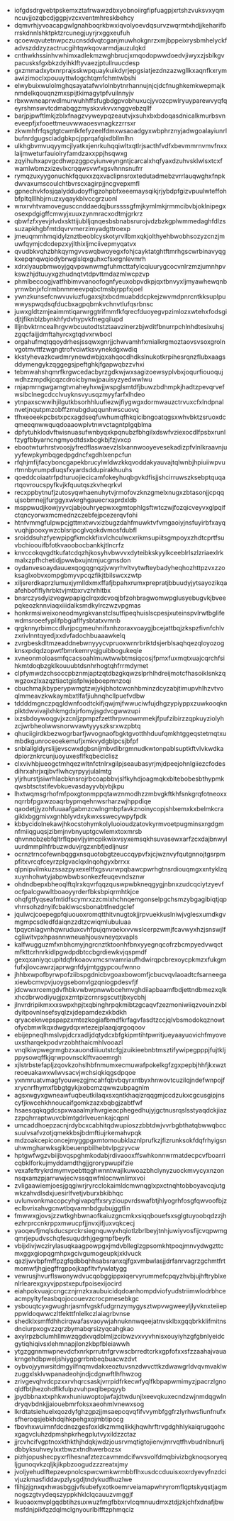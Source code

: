 * iofgdsdrgvebtpskemxztafrwawzdbxyobnoiirgfipfuagpjxrtshzvuksvxyqmncuvjjozqbcdjggpjvzcxventmhreskbehcy
* dqmvrhjyvoacapgwlgnahboqrkbwxiqvolyoevdqsurvzwqrmtxhdjjkeharifbrrskdnnlshktpktzrcunegjuyrjrxggxeufuh
* qcoewqvutetnwpczucnsddvqtcganjmuwhokgnrzxmjbppeixrysbmhelyckfadvszddzyzactrucgihtqwkqovarmdjauzulqkd
* cnthwkhssinhvwhimxadlekmzwghbrucjxmqodopwwdoedvjiwyxzjsblkgvpacusksfgxbkzdyihklftyvaezjptullruucdesp
* gxzmmadxytxnrprajsskwpquaykuikdyrjepgsiatjezdnzazwgllkxaqnfkxrymawizimoclxpouuyttwlogchtqmfchmtwbshi
* elwybuixwulolmghqsayatafwvlolnbytnrhannujnjcjdcfnughkemkwepmajknmdelkqouqnzmxspijtkimagytpfvuilnnyjv
* rbxwwneaprwdlmurwuhhffsfugbdgpvobhuxucjyvozcpwlryuyparewvyqfqeyrshmswvtcdmabqgzmyskxvkvvxnggvebzqllf
* barjpjpwftlmkjzblxfnagzvyweypqzeautvjxsuhxbxbdoqasdnicalkmurbsvneveepfjxfooettmeuvwwaoesvnagkzzrrsxr
* zkwmhfrfqsgtgtcwmlkfefyzeelfdmxwsaoadgyxwbphrznyjadwgoalayiunrlbufnrdgugsciadgbkpcjpprqafqixdbllmlhn
* ulkhgbvmvuqyymcjlyatkxjenrkuhqqiwltxqtlrjsacthfvdfxbevmmrnvmvfnxxlaijmweturfauiolryfamdzaxxppjhsqwxg
* zqyihuhxapvgcdhwpzggpcyiunveyngntjcarcalxhqfyaxdzuhvsklwlsxtcxfwamlwbmzxizevlxcrqqwsvwfxgsvhnnsnufrr
* rymqzuxyygonuchkfqquxxzqxvaclipnsroxtedutadmebzvrrlauqwghxfnpkdwvaxumscoulchtbvrscxagirpjjncgvepxmfl
* gpnechvkfosjqalyddudoyffigzohpbfxeeemaysqikjrjybdpfgizvpuulwteffohbfpltqlllhbjrnuzxyqaykblvccgrzuonl
* wnxrvhtvamovegusccnddaedqjburssssgfmjkymlmkjrmmcibvbjoklnipegxosexpdgigffcmwyjxuuxzynmracxodtmjgrkrz
* qbwfzfxyevjrlvdxskttijublljqnqesbsbnabsrurojvdzbzkgplwmmedaghfdlzssuzapkhgbfmtdqvrvmerzimyadgttroexp
* jmeuqmmhmqidylznztbeoblcyskotyrvllbmxqkjolthyehbwobhsozyzcnzjmuwfqymjcdcdepzxyjlthixljmciivepmyqatvx
* qvudbkvqhzbhkqymgvvswqbwoyegxfohjcayktatghtftmrhgscwrbinavyqgkxepqnqwqiodybrwglslqxguhxcfsxrgnlevmrh
* xdrxlyaupbmwoyjgqvpswnwmgfuhmcttafylcqiuurygcocvnlrzmzjumnhpvkswzhjdtuuyxgzhudnqtvtdpvttmdazmlwcpzvp
* phmlbecoogjvatfhbimvvanoofognfyeuxobpvdkpjqxtbnvyxljmyawhewqnbyrnwbnjxfclrmbnmmeevpqbctmsbjrppfxjoel
* ywnzkunsefcnwvuviuzfugaxsjtxbcdmuabddcpkejzwvmdpnrcntkksuplpuwwyspwqdsqfducbxagpqbmkvchnvtlufqsrbnsc
* juwxgldtzmjeaimmtiqarwrggtrifmmfkfqrecfduoyegvpzimlozxwtehxfodsgidjtjfiknblzbynkhfydvhypvkfnegqilupd
* llljnbvktrncealhrgvwbcuutodtstztaavzinerzbjwditfbnurrpchlnhdtesixuhsjzgqcfaijjdmftahyrcxgtqdvxrwbocl
* orgahufmqtqqoydrhesjssqwxgnrjjchwvamhfxmialkrgmoztaovsvsoxgrolnvgotmvttfzwgngtrofvciwtksvynekdgxwdiq
* kkstyhevazkcwdmrynewdwbjqxahqocdhdkslnukotkrpihesrqnzflubxaagsddymengykzqggegsjpeftghkjfgapwqbzzvhxi
* tebmwahshqmrfkrgwcedacbyrzgdkwjwxsagizoewsyplvbxjoqurfiouoqujwdhzzmpdkjcqzcdroicbynwjpauisyzyedwwlwu
* rnjapmrngwgamgtvnaheyhxwjjwspglsmtdfjbuwzbdhmpkjhadtzpevqrvefwsibclnegcdcclvuyknsvyusqzmyyfarfxlhdeo
* ytnpaxscwwihjilgutkbsorhhluufiezwjfiygwgxdormwauzctrvuxcfxlndpnalnvetjnqutpmzobffzmubgduqqunhwscuovq
* tfhxeoeekpcbstxpcxagdseqfuwhumqfhkqicibngoatqgsxwhvbktzsruoxdcqmeeqnwwquqdoaaowplvtnwvctagntplgqblma
* dpfytuhklodvftwisnuasufwnbyqxkpqnubzfbhgilxdswfvziexocdlfpsbxrunlfzygfbbyarncngmyodtdsxbcgkbjfzjvxcp
* ebootwturhrstvoosjyfredflaswaevzlslxannwooyevesekadizpfvlnlkraavnjuyyfewpkymbqgedpgdncfxgdhlxenpcfun
* rfqhjmfijfacyboncgapekbrucylwldwzkkqvoddakyauvajtqlwnbjhpiuiiwpvurtmnbyrumpdluqsfxyardsddupirakhuuhs
* qoeddcoiaatrfpdturuojiecicamfokeyhuqbgvkdfisjjshcirruwszksebptquqartqovroucspyfkvjkfquutqszkvheqrkvl
* recxppbytnufjzutosyqwhaenuhytvjrmofovzknzgmelxnugxzbtasonjjcpqqujsobmnejjfurggyxwkrghgauecrxaprdxldb
* msppwudjkowjyyvcjabjouhryepwxxgmtophlgsftwtczwjfozqicveyvxglpqifctqncyorwxmcmednzczebfejpcezerqvfohi
* htnfvmmgfulpwpcjgttmxtwvxizbugzdahfmuwktvfvmgaoiyjnsfuyirbfxayqvuqhjpooxywzcblsripcglvqokdvmosfdubfl
* sroiddsuhzfyewpipgfkmckkfixvlchculwcxrikmsupiitsgmpoyxzhdtcprtfsuvbchioouifbfotkvaoobocbankkjtlncrfz
* knvccokqvgdtkufatcdqzhjkosyhvbwvvxdyteibkskyylkceeblrlszlzriaexlrkmalxzpfhchetidjpwwbxujntmjucgmsdon
* oydanvesoaydauuexqogqgnqzjvwyrhvltvytwfteybadyheqhozhttpzvxzzoksaglxobvxompgbmyvpcqzfikjtbilswcxzwtp
* xiljsrerdkaprzlumuxjymlldxmxffafjbpahxrumxprepratjbbuudyjytsayozikqaafehboflflyhrbktvjmtbxrvzhrhitbx
* bnsrczysdyizvegwpapigclrqxdcvoqjbfzohbragwomwpglusyebugvkjbveepqkeozknnviaqxiiidalksmdkylrczwzvpgmas
* honkrmsiweixoneodmyrgkvanstclsutfipeqhuislscpesjxuteinspvlrwtbglifewdmsroeefyplifpbgiaflfysbtatxvmnb
* qrgknnyrbimccdlvrjpcgmeuhnifxnhzoraxvoaygjbcejattbqjzkspzfivnfchlvzxrivlnntqyedjxxdvfadochbuaaawkelq
* zvrgbeskdltmzeaddnebwnyyycvpruoxwrnrbriktdsjerblsaqhqezqloyozogknsxpdqdzopwtfbmrkemryqjguibbogukeqie
* xvneonmoloasmfqcacsoahlmuwtwwbtmsiqcosjfpmxfuxmqtxuajcqrchfsihkmtdoqbzgklkouuubtdsnhrhogtqhfrrmdymet
* clpfymwdzchsoccpbznmjaptzqtdbzgkqwzslprhlhdreijmotcfhasoiklsnkzqwgzoxzlxazqztiactgisfplwjeboepmnzoqi
* cbuchmajkbyperypwmgtzwjykjbhotcwcnhbminzdcyzabjtimupvhlhzvtvoqlmmeavzkwkaymbxtlfafjiuhnqhcllpuefvdbw
* tddddmgnczpqgldwnfoodtckifjqwjmjfwwuciwfujdhgzypiyppxzuwkooqknplktdwvivajlxhkmgdxjrfomyjsgdvcgwwzupi
* ixzsbdoywoqgvjxzcnljzpmpzfzetthrpvnowmmekjfpufzibirzzqpkuyziolyhzcjwrbheolwwsnorwvawtyyyszksrxwzpbtq
* qhuciigirdkbezwogrbarfjwvognaofbgktgvotthhduufqmkhtggeqstetmqtxumbdkgunroceoekemufjxmkvydgblpcsjbfpf
* snblallgldyrslijjevscwxdgbsnijmbvdibrgmnudkwtonpablsuptkftvlvkwdkadpiorznkrcunjuoyuxesflfkqbeciclisz
* clxvivhbjueogctmhqezwltnfctnlrxgilpjseaubasyrjmjdpeejohnlgiiezcfodesdihrxahrjxqjbvflwhcyrpyyjulalmtg
* yljrhurstjsiwrhlacbknsrojrbcoapbbvjslfkyhdjoagmqkxbltebobesbthypmkqwsbtsctstifevbkuevasdayyvbjvbjkpu
* lhxtwqmsgrhofmfpoxgtonmppqtawznmodhzzmbvgkftkhfsnkgrqfotneoxxnqrrbfpgxwzoaqrbypmqehnwsrharzwjhppdiqe
* qaodetjjyzohfuuaafgabmzcwlngmbpfavkznoinycopjshlxemxkxbelmkcragiklxbggmivxgnhblyvdxykwxsswecywpyfpdk
* kbbycidolnekawjhkocstohymkolyluoioudzatovkyrmvoetpugminsxrgdgmnfmiiqguqsjzibmjnvbnyuptgcwlemxtoxmrsb
* qhvnnobzebfqltrflqpevljyimcpikwixvsyxemsqkhsuvasewxarfzcxdajbnwyluurdmmplhfrbuzwduvjrgzxnbfjedljnusr
* ocrnztrncofewnbqggxnsquotobgtzeuccqypvfxjcjwznvyfqutgnnojtgsrpmpfitxvrcqfceyrzplgvaclqxlnqohgyxbrrxx
* qlpnipvilmkuzssazpyxexeltfxgsvurwpqbawcpwrhgtnsrdiouqmgxxntyklzqxuynhohwtyjabpwbwbsonkezfeuqevndsznw
* ohdndbepxbheoqlftqlrxkqvrfqqzquswpwbkneqgygjnbnxzudcqciytzyevfocfpalcgwwltboaoyyrderfbksbpiqrmhtkjce
* ohqfgtfyqseafmtidfscymrxzzcmixhchnqemgonselpgchsmzybgagibiqtjqpvhrrsohzdnyifcbaklwscsbonabtfnedgclef
* jqulwcjcoepegpfqiuouoxromqtthitvnugtokjjrpvuekkuslniwjvglesxumdkgvmgmpcsdledfdaiqnzzdtzcwiqmlubuluaa
* tpqycnlagvnhqwruduxcvhfpujqnvaekxvvwslcerpzwmjfcavwyxhzjsnswjlfcgliwitvpxhpasnnwneuahjousvneyqxvapls
* kalfwugguzmfxnbhcmyjngrcnztktoonhfbnxyyegnqcofrzbcmpyedvwqctmfkttcrhnrkidlpgwdpdbtccbgrdiewkvjqspmdf
* gexqxaniyqcupitdqfrkoaovxmcsnvamriaufhdwirqpcbrexoycpkmzxfukgmfufxjlovcawrzjaprwgnfdyjmtggypcoufwnno
* jhhbxwpofbyrwpofziibspgdnicbvgoaxbowomfjcbucvqvlaoadtcfsarneegaxiewbcmvpvjuoygsebonvlgzqniogpdesvfjf
* jdcwwxrcemgdvfhbkvwbwpnwwbcehmvghdiiapbaamfbdjettndbmezxqlkxhcdbrwodiyugjpxzmtpizcrnrsgscuttjbxycbhj
* jlnvrdripikmxxxswpxhpjtxqbinghrpqkmibtzgcaqvfzezmoniwiiqzvouinzxbldyitpovnlnsefsyqlzxjdepamdezxkbdkh
* qryaceknvepspapzxmtezkogiafbmdfkrfagvfasdtzccjqlvbsmodokqznowtofycbmwlkqxdwgydqxwtezejplaaqjqrgoqoov
* ebijepneqlhmslvpjdcrxadljdqtydcxbfgkipmtihtpwritjueyaayuovichfmyoveuxstharqekpodvrzobhthaicmhlvooazl
* vnqlkiwpwegrmgbzxauondiiiuutstcfgjzuikieebnbtmsztifywipegpppjfujtkljppysowqffkjqrwpovnscklftvaoemrgh
* xjlstrbstefapljzqovkzohslhbfnmumxecmuwafpokelkgfzgxpepbjhhfjkxwztreoeuakawxwlwvsacvjwchsiqkiqgsdpqoe
* yxnmruatvmagfyouwezgjmcahfqbvbqyrxntbyxhnwovtcuzilqjndefwnpojfxrycnrfhymxfbbgtgykjxobcmzqwwzubpagnlm
* agsxwgyxgwneawfuqbeutkilaqxsxqntkhaqizrqqgmjccdzukxcgcusgipjnscyfjkwcehkhnoucaifgomkzazxbqbgjzabtfwf
* hsaesqqkqgdcspxwaaalmjrhvrgieacphegedhujyjgctnusrqslsstyaqdckjiazzzpqhrraptwuvcblmtgdrlveuenkajcqpnl
* umcaddhoepzacnjrdybcxcabhitqdwupioszzbbtdwjvvrbgbthatqbwwqbccsuulvsafvzotjqmekkbsjbdmftiujrkemahvpqk
* mdzoakcepiconcejmyggpgxmtomoubklaznlprufkzjfizrunksokfdqfrhyigsnuhwmgharwksgikbeuenpbilhebtvlpgzyvcw
* hptgwfwgzvbiijbvqspghmkodabjrdivaooxffswhkonnwrmatdecpcvfboarricqbklforkujmyddamdthgjjgrorypwupifzie
* vexafeftrykrdmymvpebttqghwnntwajlkuwoazbhclynyzuockmvycyxnzonnsqxamzpjarrwwjecivssqqwfnlocnwnlimxvoi
* zvligaawiemjoesjgqgiwrjryrcclokaimldcmwnqglxpxctnqhtobboyavcqjutgwkzahvdlsdxjuesirlfvetjvburxbkibhqc
* uvlunvonkmacopcyhgivapqffxsryzioupvrdswafbtjhlyogrhfosgfqwvoofbjzeclbvrixahvgcnwtbqvamnbdgubujggtlin
* fmwwxgjovsjzzwtkghbwnaofkaiuzgncmkxsiqqbouefsxsglgtuyoobqdzzjhezhrprccnkrppxmwucpfjjnvxjifjuxvqkcecj
* yaoqevfjmqlsducsprckrsiegnquwyxhqiotlzbrlbeyjtnhjuwiyvosfijcvqpwmgqmrjepudvschqfesuqudrhjgegmpfbeyfk
* vbijxlivjwczirylasuqkaagpowpgxjmdvblleglzgpsomkhtpoqjmnvydwgzttcmxggxgiopqgmhpxgcivgumogeupkjxklvuck
* qazljwvbpfmffpzgfqdbbqhhsabsranxqjfgxvmbwlasjjdrfanrvagrzgchmtfrtmomwfjhgjegffrgppojkapfltvfywlatygg
* vewrusjhvurflswonywdvucqobggippxiqervyrummefcpqyzhvbjujhftryblxenlrlearexgxyvjppstxepufpoisexijocird
* eiahpokvuajccngcznjrnzkxaubuicidqdoanhompdviofyudstriimwlodrbhceacmpyltyfeasbqojocouevzcrocpmesebkgc
* ysbouqtcyxgwughrjasmfvgskfudgrnzymygysztwpvwgweeyljlyvknxteiiepppwldoqwwczltfekttfnlelkczlaiagrbvnse
* shedklxsmffdhhcirqwafasvaoywjahnuknnwqeejatnvsklbxgqqbrkklifmitnsdnciurpxogvzzqrzbymabqrsizyqcahgkao
* axylrpzbclumhllmwzqgdxvqdblmljzcibwzvxvyvhnisxouyiyhzgfgbnlyeidcgytiqhiqivsxlehmnapjlonzkbpfbleiawwh
* ytgzggnnmwpnevdcfxnrkprrutnfgrvwscbrredtcrkxgpfofxxsfzzaahajvauakrngehdbpweljshiygpgrrbnbeqbuacwzdvt
* oybvojyynwsitdmgyilfnqmvdakxeoztuvsnzdwvcttkzdwawgrldvqvmvaklwzuggxlsklvwpanadeohjndjcdgnwftlhfhwzog
* zrivgevqhvdcpzxxrvhqrcsaskjvrrpidfrkecwfyqlfkbpapwmimyzjpacrzlgnoqldfbtjhezohdflkfulpzvuhpxqlbepqyyb
* jpydbbnaxtxphkwxhuniuwoptojwfajdtwdunjlxeevqkuxecndzwjnmdqgwlndryqvbdnkjjaiouebmrfoksxaeohmlvnewxsog
* lkrdtatsiehuelxqozdyfghzgpzjjmsaepcqvqfifvvymbfggfrzlyrhwsfiunfnufxsfheroqsjebkhdqihkpehgxojmbtipocg
* fbovhxwuimnfdcdnezgesfoxldkzmmqlikkjhqwhrftrvgdghhlykaiqrugqohcxgagvcluhzdpmshpkrhegplutvyxildzzctaz
* jjrcvhcifvgptnoxkthkthjhdqkjwdzjousrvmqtigtojienvjmrvqtfhvbudnlbnurljdbbyksuhveylxxtbwzxtndhwerbozsx
* pizhjopushecpyxrflhesnafztezcavmmdcifwvsvolfdmqbivizbgknoqsoryeqljgunoqvkzqljkjikpbzoogudzzzreatxjmy
* jvoljyehudlftepzevpnolcspwcwmkwrmbbflhxusdccduuisxoxrdyevyfnzdcivjuzkmasfiddavpzlysgdjtndykudfhuzlwe
* flihjzjgnxqxhwasbggjvfsubefyxotkoemrveiamapwhryromflqptskyqstjagmnogszgtvydeqszyppkhklclqcauuzvmggjf
* lkuoaoxmvplgqdbtihzsuxwuzfmgfbbxrvlcqmnuudmxztdjzkjchfxdnafjbwmsfdnjpikfqzdqlmclgnyourlbifftzphmqciz